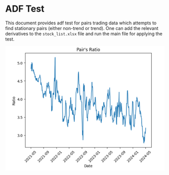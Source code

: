 # ADF Test
This document provides adf test for pairs trading data which attempts to find stationary pairs (either non-trend or trend). One can add the relevant derivatives to the `stock_list.xlsx` file and run the main file for applying the test.

![Stationary Pairs Ratio](https://github.com/denizzbarin/adf_test/blob/main/pairs_ratio.png)

